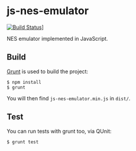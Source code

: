 js-nes-emulator
===============

[![Build Status](https://travis-ci.org/liamg/js-nes-emulator.svg?branch=master)](https://travis-ci.org/liamg/js-nes-emulator)]

NES emulator implemented in JavaScript.

Build
-----

[Grunt](http://gruntjs.com) is used to build the project:

    $ npm install
    $ grunt

You will then find ``js-nes-emulator.min.js`` in ``dist/``.

Test
----

You can run tests with grunt too, via QUnit:

    $ grunt test




